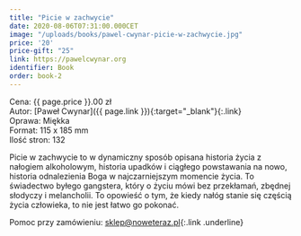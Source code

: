 ```yaml
---
title: "Picie w zachwycie"
date: 2020-08-06T07:31:00.000CET
image: "/uploads/books/pawel-cwynar-picie-w-zachwycie.jpg"
price: '20' 
price-gift: "25"
link: https://pawelcwynar.org
identifier: Book
order: book-2
---
```


Cena: {{ page.price }}.00 zł  
Autor: [Paweł Cwynar]({{ page.link }}){:target="_blank"}{:.link}   
Oprawa: Miękka   
Format: 115 x 185 mm  
Ilość stron: 132   

Picie w zachwycie to w dynamiczny sposób opisana historia życia z nałogiem alkoholowym, historia upadków i ciągłego powstawania na nowo, historia odnalezienia Boga w najczarniejszym momencie życia. To świadectwo byłego gangstera, który o życiu mówi bez przekłamań, zbędnej słodyczy i melancholii. To opowieść o tym, że kiedy nałóg stanie się częścią życia człowieka, to nie jest łatwo go pokonać. 

Pomoc przy zamówieniu: [sklep@noweteraz.pl](mailto:sklep@noweteraz.pl){:.link .underline}